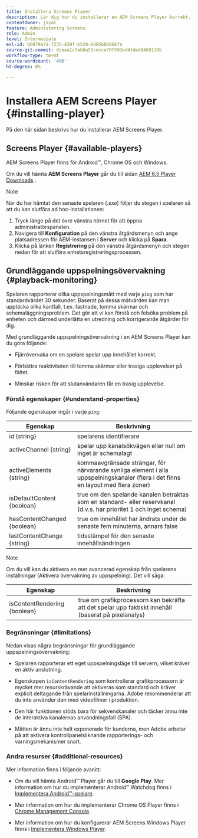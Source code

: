 ```yaml
---
title: Installera Screens Player
description: Lär dig hur du installerar en AEM Screens Player korrekt.
contentOwner: jsyal
feature: Administering Screens
role: Admin
level: Intermediate
exl-id: bb979a71-7235-429f-b520-6d85b8b666fa
source-git-commit: dcaaa1c7ab0a55cecce70f593ed4fded8468130b
workflow-type: tm+mt
source-wordcount: '496'
ht-degree: 0%

---
```


# Installera AEM Screens Player {#installing-player}

På den här sidan beskrivs hur du installerar AEM Screens Player.

## Screens Player {#available-players}

AEM Screens Player finns för Android™, Chrome OS och Windows.

Om du vill hämta **AEM Screens Player** går du till sidan [AEM 6.5 Player Downloads](https://download.macromedia.com/screens/) .

>[!NOTE]
>
>När du har hämtat den senaste spelaren (*.exe*) följer du stegen i spelaren så att du kan slutföra ad hoc-installationen:
>
>1. Tryck länge på det övre vänstra hörnet för att öppna administratörspanelen.
>1. Navigera till **Konfiguration** på den vänstra åtgärdsmenyn och ange platsadressen för AEM-instansen i **Server** och klicka på **Spara**.
>1. Klicka på länken **Registrering** på den vänstra åtgärdsmenyn och stegen nedan för att slutföra enhetsregistreringsprocessen.

## Grundläggande uppspelningsövervakning {#playback-monitoring}

Spelaren rapporterar olika uppspelningsmått med varje `ping` som har standardvärdet 30 sekunder. Baserat på dessa mätvärden kan man upptäcka olika kantfall, t.ex. fastnade, tomma skärmar och schemaläggningsproblem. Det gör att vi kan förstå och felsöka problem på enheten och därmed underlätta en utredning och korrigerande åtgärder för dig.

Med grundläggande uppspelningsövervakning i en AEM Screens Player kan du göra följande:

* Fjärrövervaka om en spelare spelar upp innehållet korrekt.

* Förbättra reaktiviteten till tomma skärmar eller trasiga upplevelser på fältet.

* Minskar risken för att slutanvändaren får en trasig upplevelse.

### Förstå egenskaper {#understand-properties}

Följande egenskaper ingår i varje `ping`:

| Egenskap | Beskrivning |
|---|---|
| id {string} | spelarens identifierare |
| activeChannel {string} | spelar upp kanalsökvägen eller null om inget är schemalagt |
| activeElements {string} | kommaavgränsade strängar, för närvarande synliga element i alla uppspelningskanaler (flera i det finns en layout med flera zoner) |
| isDefaultContent {boolean} | true om den spelande kanalen betraktas som en standard- eller reservkanal (d.v.s. har prioritet 1 och inget schema) |
| hasContentChanged {boolean} | true om innehållet har ändrats under de senaste fem minuterna, annars false |
| lastContentChange {string} | tidsstämpel för den senaste innehållsändringen |

>[!NOTE]
>
>Om du vill kan du aktivera en mer avancerad egenskap från spelarens inställningar (Aktivera övervakning av uppspelning). Det vill säga:
>
>| Egenskap | Beskrivning |
>|---|---|
>| isContentRendering {boolean} | true om grafikprocessorn kan bekräfta att det spelar upp faktiskt innehåll (baserat på pixelanalys) |

### Begränsningar {#limitations}

Nedan visas några begränsningar för grundläggande uppspelningsövervakning:

* Spelaren rapporterar ett eget uppspelningsläge till servern, vilket kräver en aktiv anslutning.

* Egenskapen `isContentRendering` som kontrollerar grafikprocessorn är mycket mer resurskrävande att aktiveras som standard och kräver explicit deltagande från spelarinställningarna. Adobe rekommenderar att du inte använder den med videofilmer i produktion.

* Den här funktionen stöds bara för sekvenskanaler och täcker ännu inte de interaktiva kanalernas användningsfall (SPA).

* Måtten är ännu inte helt exponerade för kunderna, men Adobe arbetar på att aktivera kontrollpanelsliknande rapporterings- och varningsmekanismer snart.

### Andra resurser {#additional-resources}

Mer information finns i följande avsnitt:

* Om du vill hämta Android™ Player går du till **Google Play**. Mer information om hur du implementerar Android™ Watchdog finns i [Implementera Android™-spelare](implementing-android-player.md).

* Mer information om hur du implementerar Chrome OS Player finns i [Chrome Management Console](implementing-chrome-os-player.md).

* Mer information om hur du konfigurerar AEM Screens Windows Player finns i [Implementera Windows Player](implementing-windows-player.md).
